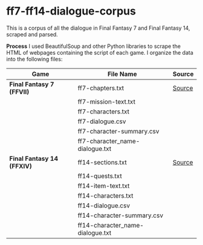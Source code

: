 # ff7-ff14-dialogue-corpus
This is a corpus of all the dialogue in Final Fantasy 7 and Final Fantasy 14, scraped and parsed.

**Process**
I used BeautifulSoup and other Python libraries to scrape the HTML of webpages containing the script of each game. I organize the data into the following files:

| Game                        | File Name                          | Source                                             |
|-----------------------------|------------------------------------|----------------------------------------------------|
| **Final Fantasy 7 (FFVII)**  | ff7-chapters.txt                   | [Source](https://www.yinza.com/Fandom/Script/)    |
|                             | ff7-mission-text.txt              |                                                    |
|                             | ff7-characters.txt                |                                                    |
|                             | ff7-dialogue.csv                  |                                                    |
|                             | ff7-character-summary.csv         |                                                    |
|                             | ff7-character_name-dialogue.txt   |                                                    |
| **Final Fantasy 14 (FFXIV)** | ff14-sections.txt                 | [Source](https://xiv.quest/)                      |
|                             | ff14-quests.txt                   |                                                    |
|                             | ff14-item-text.txt                |                                                    |
|                             | ff14-characters.txt               |                                                    |
|                             | ff14-dialogue.csv                 |                                                    |
|                             | ff14-character-summary.csv        |                                                    |
|                             | ff14-character_name-dialogue.txt  |                                                    |


